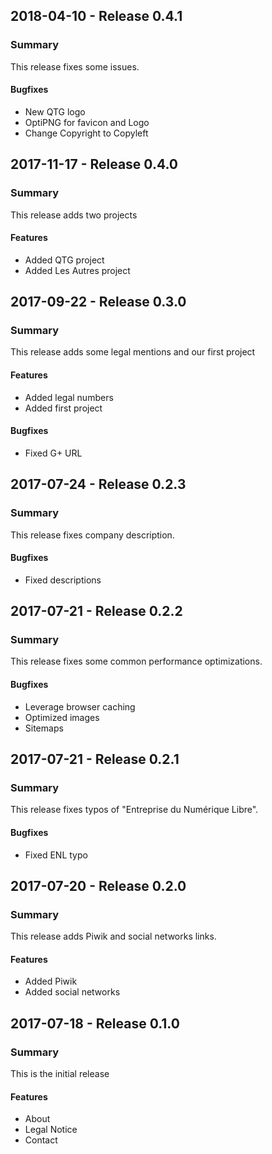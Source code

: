 ## 2018-04-10 - Release 0.4.1
### Summary
This release fixes some issues.

#### Bugfixes
- New QTG logo
- OptiPNG for favicon and Logo
- Change Copyright to Copyleft

## 2017-11-17 - Release 0.4.0
### Summary
This release adds two projects

#### Features
- Added QTG project
- Added Les Autres project

## 2017-09-22 - Release 0.3.0
### Summary
This release adds some legal mentions and our first project

#### Features
- Added legal numbers
- Added first project

#### Bugfixes
- Fixed G+ URL

## 2017-07-24 - Release 0.2.3
### Summary
This release fixes company description.

#### Bugfixes
- Fixed descriptions

## 2017-07-21 - Release 0.2.2
### Summary
This release fixes some common performance optimizations.

#### Bugfixes
- Leverage browser caching
- Optimized images
- Sitemaps

## 2017-07-21 - Release 0.2.1
### Summary
This release fixes typos of "Entreprise du Numérique Libre".

#### Bugfixes
- Fixed ENL typo

## 2017-07-20 - Release 0.2.0
### Summary
This release adds Piwik and social networks links.

#### Features
- Added Piwik
- Added social networks 

## 2017-07-18 - Release 0.1.0
### Summary
This is the initial release

#### Features
- About
- Legal Notice
- Contact
